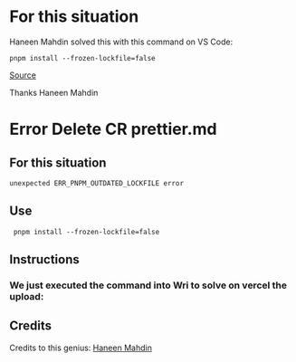 #  For this situation

 Haneen Mahdin solved this with this command on VS Code:

    pnpm install --frozen-lockfile=false
[Source](https://github.com/vercel/vercel/issues/8272#issuecomment-1203663180)

Thanks  Haneen Mahdin


# Error Delete CR prettier.md

## For this situation

    unexpected ERR_PNPM_OUTDATED_LOCKFILE error
      
## Use

     pnpm install --frozen-lockfile=false

## Instructions
### We just executed the command into Wri to solve on vercel the upload:    

## Credits
Credits to this genius: [Haneen Mahdin](https://github.com/haneenmahd)
